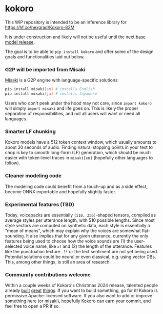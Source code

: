 # kokoro

This WIP repository is intended to be an inference library for https://hf.co/hexgrad/Kokoro-82M

It is under construction and likely will not be useful until the [next base model release](https://huggingface.co/hexgrad/Kokoro-82M/discussions/36).

The goal is to be able to `pip install kokoro` and offer some of the design goals and functionalities laid out below.

### G2P will be imported from Misaki
[Misaki](https://github.com/hexgrad/misaki) is a G2P engine with language-specific solutions:
```sh
pip install misaki[en] # installs English
pip install misaki[ja] # installs Japanese
```
Users who don't peek under the hood may not care, since `import kokoro` will simply `import misaki` and life goes on. This is likely the proper separation of responsibilities, and not all users will want or need all languages.

### Smarter LF chunking
Kokoro models have a 512 token context window, which usually amounts to about 30 seconds of audio. Finding natural stopping points in your text to chop is key to smooth long-form (LF) generation, which should be much easier with token-level traces in `misaki[en]` (hopefully other languages to follow).

### Cleaner modeling code
The modeling code could benefit from a touch-up and as a side effect, become ONNX exportable and hopefully slightly faster.

### Experimental features (TBD)
Today, voicepacks are essentially `(510, 256)`-shaped tensors, compiled as average styles per utterance length, with 510 possible lengths. Since most style vectors are computed on synthetic data, each style is essentially a "mean of means", which may explain why the voices are somewhat flat-sounding. It also implies that for any given utterance, currently the only features being used to choose how the voice sounds are (1) the user-selected voice name, like `af` and (2) the length of the utterance. Features like the punctuation texture `.?!` or the text sentiment are not yet being used. Potential solutions could be neural or even classical, e.g. using vector DBs. This, among other things, is still an area of research.

### Community contributions welcome
Within a couple weeks of Kokoro's Christmas 2024 release, talented people already [built](https://github.com/thewh1teagle/kokoro-onnx) [great](https://github.com/remsky/Kokoro-FastAPI) [things](https://github.com/lucasjinreal/Kokoros). If you want to build something, go for it! Kokoro is permissive Apache-licensed software. If you also want to add or improve something here (or [misaki](https://github.com/hexgrad/misaki)), hopefully Kokoro can earn your commit, and feel free to open a PR if so.
